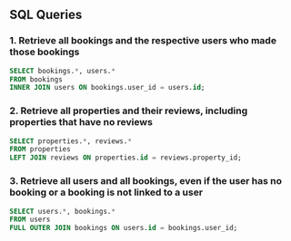 ## SQL Queries

### 1. Retrieve all bookings and the respective users who made those bookings

```sql
SELECT bookings.*, users.*
FROM bookings
INNER JOIN users ON bookings.user_id = users.id;
```

### 2. Retrieve all properties and their reviews, including properties that have no reviews

```sql
SELECT properties.*, reviews.*
FROM properties
LEFT JOIN reviews ON properties.id = reviews.property_id;
```

### 3. Retrieve all users and all bookings, even if the user has no booking or a booking is not linked to a user

```sql
SELECT users.*, bookings.*
FROM users
FULL OUTER JOIN bookings ON users.id = bookings.user_id;
```
